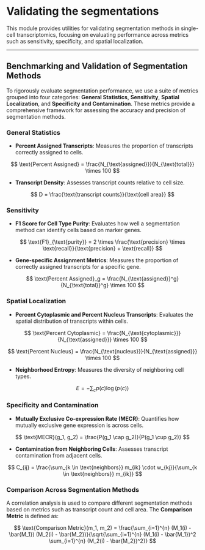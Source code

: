# Validating the segmentations

This module provides utilities for validating segmentation methods in single-cell transcriptomics, focusing on evaluating performance across metrics such as sensitivity, specificity, and spatial localization.

---

## Benchmarking and Validation of Segmentation Methods

To rigorously evaluate segmentation performance, we use a suite of metrics grouped into four categories: **General Statistics**, **Sensitivity**, **Spatial Localization**, and **Specificity and Contamination**. These metrics provide a comprehensive framework for assessing the accuracy and precision of segmentation methods.

### General Statistics

- **Percent Assigned Transcripts**: Measures the proportion of transcripts correctly assigned to cells.
  
$$
\text{Percent Assigned} = \frac{N_{\text{assigned}}}{N_{\text{total}}} \times 100
$$

- **Transcript Density**: Assesses transcript counts relative to cell size.
  
$$
D = \frac{\text{transcript counts}}{\text{cell area}}
$$

### Sensitivity

- **F1 Score for Cell Type Purity**: Evaluates how well a segmentation method can identify cells based on marker genes.
  
$$
\text{F1}_{\text{purity}} = 2 \times \frac{\text{precision} \times \text{recall}}{\text{precision} + \text{recall}}
$$

- **Gene-specific Assignment Metrics**: Measures the proportion of correctly assigned transcripts for a specific gene.
  
$$
\text{Percent Assigned}_g = \frac{N_{\text{assigned}}^g}{N_{\text{total}}^g} \times 100
$$

### Spatial Localization

- **Percent Cytoplasmic and Percent Nucleus Transcripts**: Evaluates the spatial distribution of transcripts within cells.
  
$$
\text{Percent Cytoplasmic} = \frac{N_{\text{cytoplasmic}}}{N_{\text{assigned}}} \times 100
$$

$$
\text{Percent Nucleus} = \frac{N_{\text{nucleus}}}{N_{\text{assigned}}} \times 100
$$

- **Neighborhood Entropy**: Measures the diversity of neighboring cell types.
  
$$
E = -\sum_{c} p(c) \log(p(c))
$$

### Specificity and Contamination

- **Mutually Exclusive Co-expression Rate (MECR)**: Quantifies how mutually exclusive gene expression is across cells.
  
$$
\text{MECR}(g_1, g_2) = \frac{P(g_1 \cap g_2)}{P(g_1 \cup g_2)}
$$

- **Contamination from Neighboring Cells**: Assesses transcript contamination from adjacent cells.
  
$$
C_{ij} = \frac{\sum_{k \in \text{neighbors}} m_{ik} \cdot w_{kj}}{\sum_{k \in \text{neighbors}} m_{ik}}
$$

### Comparison Across Segmentation Methods

A correlation analysis is used to compare different segmentation methods based on metrics such as transcript count and cell area. The **Comparison Metric** is defined as:

$$
\text{Comparison Metric}(m_1, m_2) = \frac{\sum_{i=1}^{n} (M_1(i) - \bar{M_1}) (M_2(i) - \bar{M_2})}{\sqrt{\sum_{i=1}^{n} (M_1(i) - \bar{M_1})^2 \sum_{i=1}^{n} (M_2(i) - \bar{M_2})^2}}
$$
